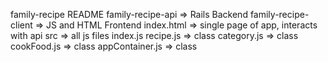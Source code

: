 family-recipe 
    README
    family-recipe-api => Rails Backend
    family-recipe-client => JS and HTML Frontend
        index.html => single page of app, interacts with api
        src => all js files
            index.js
            recipe.js => class 
            category.js => class 
            cookFood.js => class 
            appContainer.js => class 

    